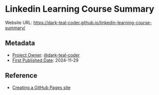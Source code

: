 <!-- README file for GitHub Pages website-->

# Linkedin Learning Course Summary

Website URL: https://dark-teal-coder.github.io/linkedin-learning-course-summary/

## Metadata

- <ins>Project Owner</ins>: [@dark-teal-coder](github.com/dark-teal-coder)
- <ins>First Published Date</ins>: 2024-11-29

## Reference

- [Creating a GitHub Pages site](https://docs.github.com/en/pages/getting-started-with-github-pages/creating-a-github-pages-site)
